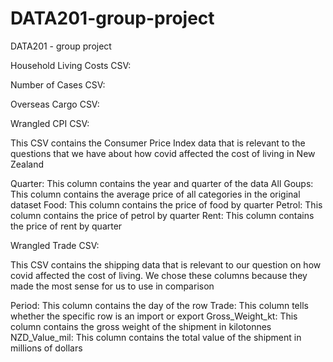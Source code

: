 # DATA201-group-project
DATA201 - group project




Household Living Costs CSV:



Number of Cases CSV:



Overseas Cargo CSV:



Wrangled CPI CSV:

This CSV contains the Consumer Price Index data that is relevant to the questions that we have about how covid affected the cost of living in New Zealand

Quarter: This column contains the year and quarter of the data
All Goups: This column contains the average price of all categories in the original dataset
Food: This column contains the price of food by quarter
Petrol: This column contains the price of petrol by quarter
Rent: This column contains the price of rent by quarter


Wrangled Trade CSV:

This CSV contains the shipping data that is relevant to our question on how covid affected the cost of living. We chose these columns because they made the most sense for us to use in comparison

Period: This column contains the day of the row
Trade: This column tells whether the specific row is an import or export
Gross_Weight_kt: This column contains the gross weight of the shipment in kilotonnes
NZD_Value_mil: This column contains the total value of the shipment in millions of dollars
